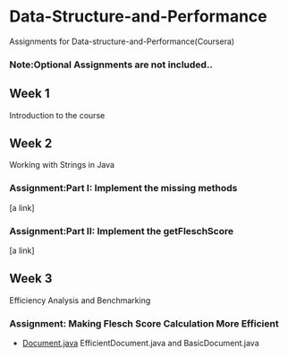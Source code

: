 # Data-Structure-and-Performance

Assignments for Data-structure-and-Performance(Coursera)<br>
### Note:Optional Assignments are not included..
## Week 1

Introduction to the course<br>

## Week 2
Working with Strings in Java

### Assignment:Part I: Implement the missing methods<br>
[a link]

### Assignment:Part II: Implement the getFleschScore<br>
[a link]

## Week 3 
Efficiency Analysis and Benchmarking
### Assignment: Making Flesch Score Calculation More Efficient<br>
* <a href="https://github.com/hackSumit/Data-Structure-and-Performance/tree/master/MOOCTextEditor/src/document">Document.java</a> 
 EfficientDocument.java and
BasicDocument.java
